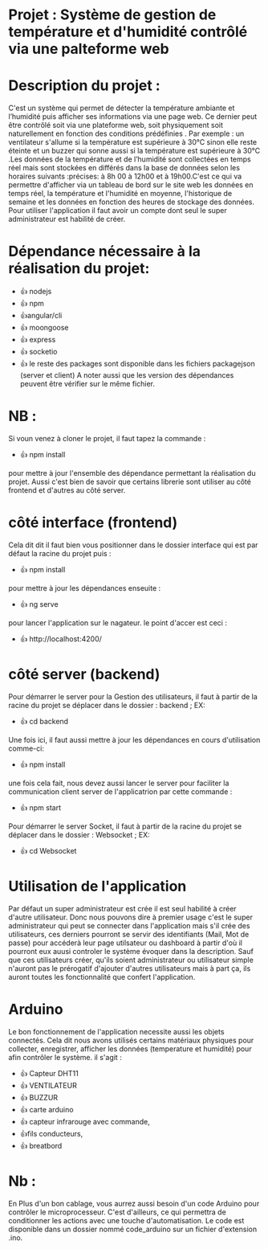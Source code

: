
# Projet : Système de gestion de température et d'humidité contrôlé via une palteforme web

# Description du projet :

C'est un système qui permet de détecter la température ambiante et l’humidité puis 
afficher ses informations via une page web. Ce dernier peut être contrôlé soit via
une plateforme web, soit physiquement soit naturellement en fonction des conditions
prédéfinies . Par exemple : un ventilateur s'allume si la température est supérieure
à 30°C sinon elle reste éteinte et un buzzer qui sonne aussi si la température est
supérieure à 30°C .Les données de la température et de l’humidité sont collectées 
en temps réel mais sont stockées en différés dans la base de données selon les horaires 
suivants :précises: à 8h 00 à 12h00 et à 19h00.C'est ce qui va permettre d'afficher
via un tableau de bord sur le site web les données en temps réel, la température et
l'humidité en moyenne, l'historique de semaine et les données en fonction des heures 
de stockage des données. Pour utiliser l'application il faut avoir un compte dont seul 
le super administrateur est habilité de créer.

 # Dépendance nécessaire à la réalisation du projet:

 - 👍 nodejs
 - 👍 npm
 - 👍angular/cli
 - 👍 moongoose
 - 👍 express
 - 👍 socketio
 - 👍 le reste des packages sont disponible dans les fichiers packagejson (server et client)
 A noter aussi que les version des dépendances peuvent être vérifier sur le même fichier.

 # NB : 
 Si voun venez à cloner le projet, il faut tapez la commande : 

 - 👍 npm install

 pour mettre à jour l'ensemble des dépendance permettant la réalisation du projet.
 Aussi c'est bien de savoir que certains librerie sont utiliser au côté frontend 
 et d'autres au côté server.

 # côté interface (frontend)

 Cela dit dit il faut bien vous positionner dans le dossier interface qui est par défaut
  la racine du projet puis : 

 - 👍 npm install 

 pour mettre à jour les dépendances enseuite : 

 - 👍 ng serve

 pour lancer l'application sur le nagateur. 
 le point d'accer est ceci : 

 - 👍 http://localhost:4200/

 # côté server (backend)

 Pour démarrer le server pour la Gestion des utilisateurs, il faut à partir de la racine du projet se déplacer dans le dossier : backend ; EX:

 - 👍 cd backend

 Une fois ici, il faut aussi mettre à jour les dépendances en cours d'utilisation 
 comme-ci:

 - 👍 npm install

 une fois cela fait, nous devez aussi lancer le server pour faciliter la communication 
 client server de l'applicatrion par cette commande : 
 
 - 👍 npm start 

  Pour démarrer le server Socket, il faut à partir de la racine du projet se déplacer
  dans le dossier : Websocket ; EX:

   - 👍 cd Websocket

 # Utilisation de l'application

 Par défaut un super administrateur est crée il est seul habilité à créer d'autre utilisateur.
 Donc nous pouvons dire à premier usage c'est le super administrateur qui peut se 
 connecter dans l'application mais s'il crée des utilisateurs, ces derniers pourront 
 se servir des identifiants (Mail, Mot de passe) pour accéderà leur page utilsateur 
 ou dashboard à partir d'où il pourront eux auusi controler le système évoquer dans 
 la description. Sauf que ces utilisateurs créer, qu'ils soient administrateur ou 
 utilisateur simple n'auront pas le prérogatif d'ajouter d'autres utilisateurs mais 
 à part ça, ils auront toutes les fonctionnalité que confert l'application.

 # Arduino

 Le bon fonctionnement de l'application necessite aussi les objets connectés. Cela dit
 nous avons utilisés certains matériaux physiques pour collecter, enregistrer, afficher les 
 données (temperature et humidité) pour afin contrôler le système. il s'agit : 

 - 👍 Capteur DHT11
 - 👍 VENTILATEUR
 - 👍 BUZZUR
 - 👍 carte arduino
 - 👍 capteur infrarouge avec commande, 
 - 👍fils conducteurs,
 - 👍 breatbord

 # Nb : 
    
 En Plus d'un bon cablage, vous aurrez aussi besoin d'un code Arduino pour contrôler le microprocesseur.
 C'est d'ailleurs, ce qui permettra de conditionner les actions avec une touche d'automatisation.
 Le code est disponible dans un dossier nommé code_arduino sur un fichier d'extension .ino.